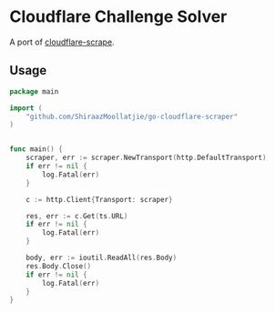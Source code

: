 Cloudflare Challenge Solver
===========================

A port of [cloudflare-scrape](https://github.com/Anorov/cloudflare-scrape).

Usage
-----

```go
package main

import (
    "github.com/ShiraazMoollatjie/go-cloudflare-scraper"
)


func main() {
	scraper, err := scraper.NewTransport(http.DefaultTransport)
	if err != nil {
		log.Fatal(err)
	}

	c := http.Client{Transport: scraper}

	res, err := c.Get(ts.URL)
	if err != nil {
		log.Fatal(err)
	}

	body, err := ioutil.ReadAll(res.Body)
	res.Body.Close()
	if err != nil {
		log.Fatal(err)
	}
}

